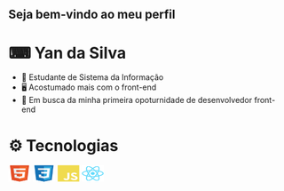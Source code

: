 ## Seja bem-vindo ao meu perfil 
# ⌨ Yan da Silva 

- 📖 Estudante de Sistema da Informação  
- 🖥 Acostumado mais com o front-end  
- 🔎 Em busca da minha primeira opoturnidade de desenvolvedor front-end
##

# ⚙ Tecnologias 
<p align="left">
 <img align="center" alt="mc-HTML" height="30" width="40" src="https://raw.githubusercontent.com/devicons/devicon/master/icons/html5/html5-original.svg"height="30px" width="30px">
  <img align="center" alt="mc-CSS" height="30" width="40" src="https://raw.githubusercontent.com/devicons/devicon/master/icons/css3/css3-original.svg"height="30px" width="30px">
    <img align="center" alt="mc-Js" height="30" width="40" src="https://raw.githubusercontent.com/devicons/devicon/master/icons/javascript/javascript-plain.svg"height="30px" width="30px">
  <img align="center" alt="mc-React" height="30" width="40" src="https://raw.githubusercontent.com/devicons/devicon/master/icons/react/react-original.svg"height="30px" width="30px">
</p>
